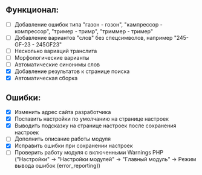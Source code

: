 ## Функционал:
- [ ] Добавление ошибок типа "газон - гозон", "кампрессор - компрессор", "тример - тримр", "триммер - тример"
- [ ] Добавление вариантов "слов" без спецсимволов, например "245-GF-23 - 245GF23"
- [ ] Несколько вариаций транслита
- [ ] Морфологические варианты
- [ ] Автоматические синонимы слов
- [X] Добавление результатов к странице поиска
- [X] Автоматическая сборка

## Ошибки:
- [X] Изменить адрес сайта разработчика
- [X] Поставить настройки по умолчанию на странице настроек
- [X] Выводить подсказку на странице настроек после сохранения настроек
- [ ] Дополнить описание работы модуля
- [X] Исправить ошибки при сохранении настроек
- [ ] Проверить работу модуля с включенными Warnings PHP ("Настройки" -> "Настройки модулей" -> "Главный модуль" -> Режим вывода ошибок (error_reporting))
